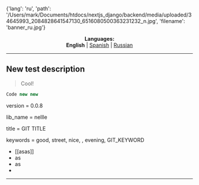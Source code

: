 {'lang': 'ru', 'path': '/Users/mark/Documents/htdocs/nextjs_django/backend/media/uploaded/34645993_2084828641547130_6516080500363231232_n.jpg', 'filename': 'banner_ru.jpg'}
<p align="center"><b>Languages:</b><br /><b>English</b> | <a href="https://github.com/markolofsen/nellle/blob/master/README_es.md">Spanish</a> | <a href="https://github.com/markolofsen/nellle/blob/master/README_ru.md">Russian</a></p>

---

## New test description

> Cool!

```javascript
Code new new
```

version = 0.0.8

lib_name = nellle

title = GIT TITLE

keywords = good, street, nice, , evening, GIT_KEYWORD

* [[asas]]
* as
* as
* 

---

